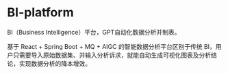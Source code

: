 # BI-platform
BI（Business Intelligence）平台，GPT自动化数据分析并制表。

基于 React + Spring Boot + MQ + AIGC 的智能数据分析平台区别于传统 BI，用户只需要导入原始数据集、并输入分析诉求，就能自动生成可视化图表及分析结论，实现数据分析的降本增效。
